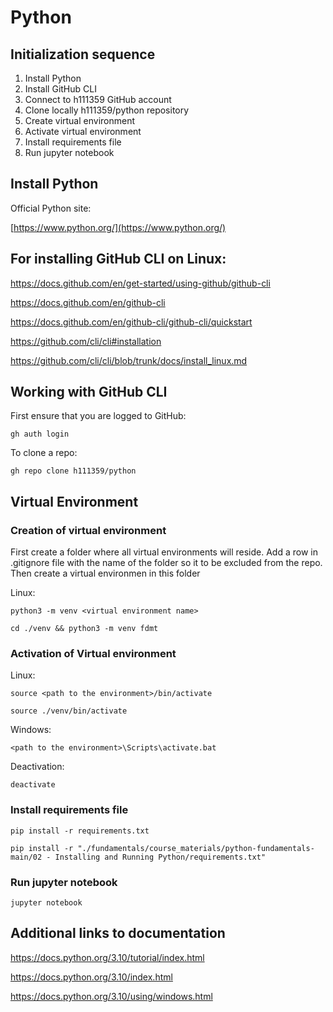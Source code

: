 # Python

## Initialization sequence

1. Install Python
1. Install GitHub CLI
1. Connect to h111359 GitHub account
1. Clone locally h111359/python repository
1. Create virtual environment
1. Activate virtual environment
1. Install requirements file
1. Run jupyter notebook



## Install Python

Official Python site:

[https://www.python.org/](https://www.python.org/)

## For installing GitHub CLI on Linux:

https://docs.github.com/en/get-started/using-github/github-cli

https://docs.github.com/en/github-cli

https://docs.github.com/en/github-cli/github-cli/quickstart

https://github.com/cli/cli#installation

https://github.com/cli/cli/blob/trunk/docs/install_linux.md


## Working with GitHub CLI
First ensure that you are logged to GitHub:

    gh auth login


To clone a repo:

    gh repo clone h111359/python


## Virtual Environment

### Creation of virtual environment

First create a folder where all virtual environments will reside.
Add a row in .gitignore file with the name of the folder so it to be excluded from the repo.
Then create a virtual environmen in this folder

Linux:

    python3 -m venv <virtual environment name>

    cd ./venv && python3 -m venv fdmt

### Activation of Virtual environment

Linux:

    source <path to the environment>/bin/activate

    source ./venv/bin/activate

Windows:

    <path to the environment>\Scripts\activate.bat


Deactivation:

    deactivate 

### Install requirements file

    pip install -r requirements.txt

    pip install -r "./fundamentals/course_materials/python-fundamentals-main/02 - Installing and Running Python/requirements.txt"


### Run jupyter notebook

    jupyter notebook

## Additional links to documentation

https://docs.python.org/3.10/tutorial/index.html

https://docs.python.org/3.10/index.html

https://docs.python.org/3.10/using/windows.html